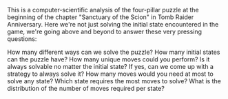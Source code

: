 This is a computer-scientific analysis of the four-pillar puzzle at the beginning of the chapter "Sanctuary of the Scion" in Tomb Raider Anniversary. Here we're not just solving the initial state encountered in the game, we're going above and beyond to answer these very pressing questions:

How many different ways can we solve the puzzle? How many initial states can the puzzle have? How many unique moves could you perform? Is it always solvable no matter the initial state? If yes, can we come up with a strategy to always solve it? How many moves would you need at most to solve any state? Which state requires the most moves to solve? What is the distribution of the number of moves required per state?
